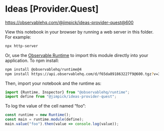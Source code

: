 # Ideas [Provider.Quest]

https://observablehq.com/@jimpick/ideas-provider-quest@600

View this notebook in your browser by running a web server in this folder. For
example:

~~~sh
npx http-server
~~~

Or, use the [Observable Runtime](https://github.com/observablehq/runtime) to
import this module directly into your application. To npm install:

~~~sh
npm install @observablehq/runtime@4
npm install https://api.observablehq.com/d/f65da891863227f9@600.tgz?v=3
~~~

Then, import your notebook and the runtime as:

~~~js
import {Runtime, Inspector} from "@observablehq/runtime";
import define from "@jimpick/ideas-provider-quest";
~~~

To log the value of the cell named “foo”:

~~~js
const runtime = new Runtime();
const main = runtime.module(define);
main.value("foo").then(value => console.log(value));
~~~
